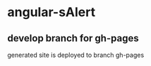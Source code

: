 angular-sAlert
==============

## develop branch for gh-pages
generated site is deployed to branch gh-pages
